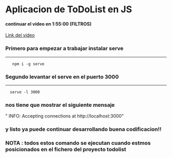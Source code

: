 # Aplicacion de ToDoList en JS

#### continuar el video en 1:55:00 (FILTROS)
[Link del video](https://www.youtube.com/watch?v=CSWnqdhN5vk&t=6900s)

### Primero para empezar a trabajar instalar serve
---------------------------------------------------------
```
   npm i -g serve
```

### Segundo levantar el serve en el puerto 3000
---------------------------------------------------------
```
  serve -l 3000
```
### nos tiene que mostrar el siguiente mensaje
" INFO: Accepting connections at http://localhost:3000"

### y listo ya puede continuar desarrollando buena codificacion!!


### NOTA : todos estos comando se ejecutan cuando estmos posicionados en el fichero del proyecto todolist
